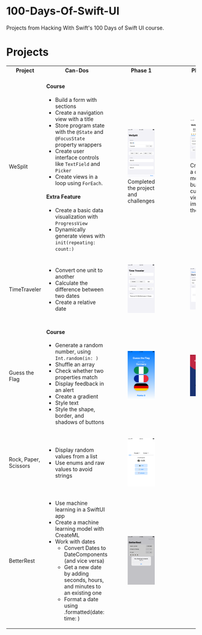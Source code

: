# 100-Days-Of-Swift-UI
Projects from Hacking With Swift's 100 Days of Swift UI course.

# Projects

 <table>
  <tr>
    <th>Project</th>
    <th>Can-Dos</th>
    <th>Phase 1</th>
    <th>Phase 2</th>
  </tr>
  <tr>
    <td>WeSplit</td>
    <td>
      <h4>Course</h3>
      <ul>
        <li>Build a form with sections</li>
        <li>Create a navigation view with a title </li>
        <li>Store program state with the <code>@State</code> and <code>@FocusState</code> property wrappers</li>
        <li>Create user interface controls like <code>TextField</code> and <code>Picker</code></li>
        <li>Create views in a loop using <code>ForEach</code>.</li>
      </ul>
      <h4>Extra Feature</h3>
      <ul>
        <li>Create a basic data visualization with <code>ProgressView</code></li>
        <li>Dynamically generate views with <code>init(repeating: count:)</code></li>
      </ul>
    </td>
    <td>
      <figure>
        <img 
           src="https://github.com/biomedicalmuse/100-Days-Of-Swift-UI/blob/master/01%20-%20WeSplit/Screenshots/phase-1-screenshot.png"
            width="220"
       />
      <figcaption>Completed the project and challenges</figcaption>
      </figure>
    </td>
    <td>
      <figure>
        <img 
           src="https://github.com/biomedicalmuse/100-Days-Of-Swift-UI/blob/master/01%20-%20WeSplit/Screenshots/phase-2-screenshot.png"
           width="220"
       />
      <figcaption>Created a data model, built custom views, improved the UX</figcaption>
      </figure>
    </td>
  </tr>
  <tr>
    <td>TimeTraveler</td>
    <td>
      <ul>
        <li>Convert one unit to another</li>
        <li>Calculate the difference between two dates</li>
        <li>Create a relative date</li>
      </ul>
    </td>
    <td>
      <figure>
        <img 
           src="https://github.com/biomedicalmuse/100-Days-Of-Swift-UI/blob/master/02%20-%20TimeTraveler/Screenshots/phase-1.png"
            width="220"
       />
      </figure>
    </td>
    <td>
      <figure>
        <img 
           src="https://github.com/biomedicalmuse/100-Days-Of-Swift-UI/blob/master/02%20-%20TimeTraveler/Screenshots/phase-2.png"
           width="220"
       />
      </figure>
    </td>
  </tr>
 <tr>
    <td>Guess the Flag</td>
    <td>
      <h4>Course</h3>
      <ul>
       <li>Generate a random number, using <code>Int.random(in: )</code></li>
       <li>Shuffle an array</li>
       <li>Check whether two properties match</li>
       <li>Display feedback in an alert</li>
       <li>Create a gradient</li>
       <li>Style text</li>
       <li>Style the shape, border, and shadows of buttons</li>
      </ul>
    </td>
    <td>
      <figure>
        <img 
           src="https://github.com/biomedicalmuse/100-Days-Of-Swift-UI/blob/master/03%20-%20GuessTheFlag/Screenshots/phase-1.png"
            width="220"
       />
      </figure>
    </td>
    <td>
      <figure>
        <img 
           src="https://github.com/biomedicalmuse/100-Days-Of-Swift-UI/blob/master/03%20-%20GuessTheFlag/Screenshots/phase-2.png"
           width="220"
       />
      </figure>
    </td>
  </tr>
 <tr>
    <td>Rock, Paper, Scissors</td>
    <td>
     <ul>
      <li>Display random values from a list</li>
      <li>Use enums and raw values to avoid strings</li>
     </ul>
    </td>
    <td>
      <figure>
        <img 
           src="https://github.com/biomedicalmuse/100-Days-Of-Swift-UI/blob/master/05%20-%20RockPaperScissors/Screenshots/phase-1.png"
            width="220"
       />
      </figure>
    </td>
    <td>
    </td>
  </tr>
 <tr>
    <td>BetterRest</td>
    <td>
     <ul>
      <li>Use machine learning in a SwiftUI app</li>
      <li>Create a machine learning model with CreateML </li>
      <li>Work with dates 
       <ul>
           <li>Convert Dates to DateComponents (and vice versa) </li>
           <li>Get a new date by adding seconds, hours, and minutes to an existing one</li>
           <li>Format a date using .formatted(date: time: )</li>
       </ul>
      </li>
     </ul>
    </td>
    <td>
      <figure>
        <img 
           src="https://github.com/biomedicalmuse/100-Days-Of-Swift-UI/blob/master/06%20-%20BetterRest/Screenshots/phase-1.png"
            width="220"
       />
      </figure>
    </td>
    <td>
    </td>
  </tr>
</table> 
